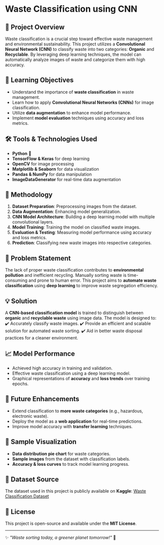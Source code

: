 # Waste Classification using CNN

## 📌 Project Overview
Waste classification is a crucial step toward effective waste management and environmental sustainability. This project utilizes a **Convolutional Neural Network (CNN)** to classify waste into two categories: **Organic** and **Recyclable**. By leveraging deep learning techniques, the model can automatically analyze images of waste and categorize them with high accuracy.

## 🎯 Learning Objectives
- Understand the importance of **waste classification** in waste management.
- Learn how to apply **Convolutional Neural Networks (CNNs)** for image classification.
- Utilize **data augmentation** to enhance model performance.
- Implement **model evaluation** techniques using accuracy and loss metrics.

## 🛠️ Tools & Technologies Used
- **Python** 🐍
- **TensorFlow & Keras** for deep learning
- **OpenCV** for image processing
- **Matplotlib & Seaborn** for data visualization
- **Pandas & NumPy** for data manipulation
- **ImageDataGenerator** for real-time data augmentation

## 🔬 Methodology
1. **Dataset Preparation**: Preprocessing images from the dataset.
2. **Data Augmentation**: Enhancing model generalization.
3. **CNN Model Architecture**: Building a deep learning model with multiple convolutional layers.
4. **Model Training**: Training the model on classified waste images.
5. **Evaluation & Testing**: Measuring model performance using accuracy and loss metrics.
6. **Prediction**: Classifying new waste images into respective categories.

## 🚀 Problem Statement
The lack of proper waste classification contributes to **environmental pollution** and inefficient recycling. Manually sorting waste is time-consuming and prone to human error. This project aims to **automate waste classification** using **deep learning** to improve waste segregation efficiency.

## 💡 Solution
A **CNN-based classification model** is trained to distinguish between **organic** and **recyclable waste** using image data. The model is designed to:
✔️ Accurately classify waste images.
✔️ Provide an efficient and scalable solution for automated waste sorting.
✔️ Aid in better waste disposal practices for a cleaner environment.

## 📈 Model Performance
- Achieved high accuracy in training and validation.
- Effective waste classification using a deep learning model.
- Graphical representations of **accuracy** and **loss trends** over training epochs.

## 🔮 Future Enhancements
- Extend classification to **more waste categories** (e.g., hazardous, electronic waste).
- Deploy the model as a **web application** for real-time predictions.
- Improve model accuracy with **transfer learning** techniques.

## 🎨 Sample Visualization
- **Data distribution pie chart** for waste categories.
- **Sample images** from the dataset with classification labels.
- **Accuracy & loss curves** to track model learning progress.

## 📂 Dataset Source
The dataset used in this project is publicly available on **Kaggle**: [Waste Classification Dataset](https://www.kaggle.com/datasets/techsash/waste-classification-data)

## 📜 License
This project is open-source and available under the **MIT License**.

---

✨ _"Waste sorting today, a greener planet tomorrow!"_ 🌱


